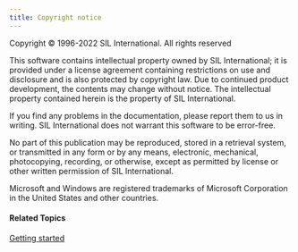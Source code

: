 ```yaml
---
title: Copyright notice
---
```


Copyright © 1996-2022 SIL International. All rights reserved

This software contains intellectual property owned by SIL International; it is provided under a license agreement containing restrictions on use and disclosure and is also protected by copyright law. Due to continued product development, the contents may change without notice. The intellectual property contained herein is the property of SIL International.

If you find any problems in the documentation, please report them to us in writing. SIL International does not warrant this software to be error-free.

No part of this publication may be reproduced, stored in a retrieval system, or transmitted in any form or by any means, electronic, mechanical, photocopying, recording, or otherwise, except as permitted by license or other written permission of SIL International.

Microsoft and Windows are registered trademarks of Microsoft Corporation in the United States and other countries.

#### **Related Topics**
[Getting started](getting-started)